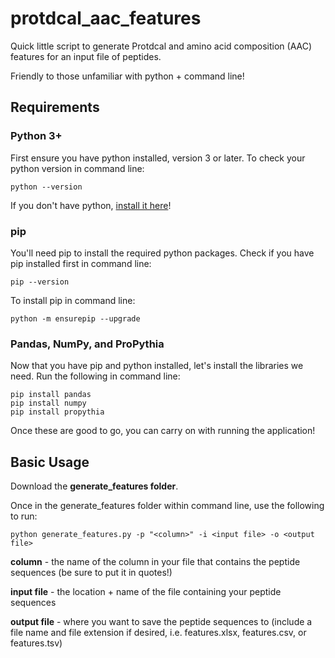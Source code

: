 # protdcal_aac_features
Quick little script to generate Protdcal and amino acid composition (AAC) features for an input file of peptides. 

Friendly to those unfamiliar with python + command line!

## Requirements
### Python 3+
First ensure you have python installed, version 3 or later. 
To check your python version in command line:
```
python --version
```
If you don't have python, [install it here](https://www.python.org/downloads/)!
### pip
You'll need pip to install the required python packages. Check if you have pip installed first in command line:
```
pip --version
```
To install pip in command line:
```
python -m ensurepip --upgrade
```
### Pandas, NumPy, and ProPythia
Now that you have pip and python installed, let's install the libraries we need. Run the following in command line:
```
pip install pandas
pip install numpy
pip install propythia
```
Once these are good to go, you can carry on with running the application!


## Basic Usage
Download the **generate_features folder**. 

Once in the generate_features folder within command line, use the following to run:
```
python generate_features.py -p "<column>" -i <input file> -o <output file>
```
  **column** - the name of the column in your file that contains the peptide sequences (be sure to put it in quotes!)

  **input file** - the location + name of the file containing your peptide sequences

  **output file** - where you want to save the peptide sequences to (include a file name and file extension if desired, i.e. features.xlsx, features.csv, or features.tsv)
